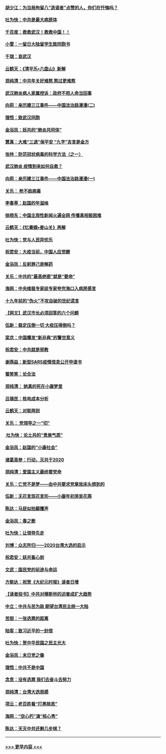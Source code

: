 #### [胡少江：为当局拘留八“造谣者”点赞的人，你们在忏悔吗？](../pages/nsc993/n11836801.md?t=02020032) 
#### [吐为快：中共是最大病原体](../pages/nsc993/n11836748.md?t=02020032) 
#### [千百度：救救武汉！救救中国！！](../pages/nsc993/n11836145.md?t=02020032) 
#### [小雪：一留日大陆留学生致同胞书](../pages/nsc993/n11834624.md?t=02020032) 
#### [千瑞：哀武汉](../pages/nsc993/n11833647.md?t=02020032) 
#### [云鹤天：《清平乐▪六盘山》新解](../pages/nsc993/n11833611.md?t=02020032) 
#### [郑纯清：中共年关好难熬 熬过更难熬](../pages/nsc993/n11833489.md?t=02020032) 
#### [武汉肺炎病人家属控诉：政府不把人命当回事](../pages/nsc993/n11833205.md?t=02020032) 
#### [向莉：亲历建三江事件——中国法治路漫漫(二)](../pages/nsc993/n11829102.md?t=02020032) 
#### [理悟：致武汉同胞](../pages/nsc993/n11831522.md?t=02020032) 
#### [金浴凤：妖共的“肺炎共同体”](../pages/nsc993/n11829448.md?t=02020032) 
#### [慧真：大难“三退”保平安 “九字”吉言是金方](../pages/nsc993/n11829501.md?t=02020032) 
#### [张林：防范冠状病毒的科学方法（之一）](../pages/nsc993/n11828618.md?t=02020032) 
#### [武汉肺炎 疫情到来如何自救？](../pages/nsc993/n11827632.md?t=02020032) 
#### [向莉：亲历建三江事件——中国法治路漫漫(一)](../pages/nsc993/n11827190.md?t=02020032) 
#### [关乐： 枪不敌病毒](../pages/nsc993/n11826746.md?t=02020032) 
#### [李春草：赵国的年滋味](../pages/nsc993/n11826321.md?t=02020032) 
#### [徐晓东：中国主观性新闻火遍全网 传播真相极困难](../pages/nsc993/n11826508.md?t=02020032) 
#### [云鹤天：《忆秦娥▪娄山关》再解](../pages/nsc993/n11824682.md?t=02020032) 
#### [吐为快：党与人民异忧乐](../pages/nsc993/n11824660.md?t=02020032) 
#### [祝君安：大疫当前，中国人应觉醒](../pages/nsc993/n11821946.md?t=02020032) 
#### [金浴凤：反躬罪己是解药](../pages/nsc993/n11820280.md?t=02020032) 
#### [关乐：中共的“最高绝密”就是“要命”](../pages/nsc993/n11816946.md?t=02020032) 
#### [海网：中央维稳专家组专家夸完海口入病房感言](../pages/nsc993/n11815138.md?t=02020032) 
#### [十九年前的“伪火”不攻自破的世纪谎言](../pages/nsc993/n11813238.md?t=02020032) 
#### [【网文】武汉市长必须回答的六个问题](../pages/nsc993/n11813848.md?t=02020032) 
#### [伍新：稳定压倒一切 大疫压得倒吗？](../pages/nsc993/n11812634.md?t=02020032) 
#### [梁京：中国爆发“新非典”的警世意义](../pages/nsc993/n11812554.md?t=02020032) 
#### [祝君安：中共就是邪教](../pages/nsc993/n11812431.md?t=02020032) 
#### [谢燕益：新型SARS疫情信息公开申请书](../pages/nsc993/n11808840.md?t=02020032) 
#### [蜀笑笑：论合法](../pages/nsc993/n11808064.md?t=02020032) 
#### [郑纯清： 她真的死在小康梦里](../pages/nsc993/n11806623.md?t=02020032) 
#### [吕锡民：核电成本分析](../pages/nsc993/n11806284.md?t=02020032) 
#### [云鹤天：对联两则](../pages/nsc993/n11805957.md?t=02020032) 
#### [关乐： 党领导之一“切”](../pages/nsc993/n11804505.md?t=02020032) 
#### [ 吐为快：论土共的“贵族气质”](../pages/nsc993/n11804490.md?t=02020032) 
#### [金浴凤：赵国的“小康社会”](../pages/nsc993/n11804452.md?t=02020032) 
#### [诸葛高参：行动，灭共于2020](../pages/nsc993/n11804120.md?t=02020032) 
#### [郑纯清：爱国主义最终要党命](../pages/nsc993/n11802197.md?t=02020032) 
#### [关乐：亡党不是梦——由中共要求党章放床头想到的](../pages/nsc993/n11802156.md?t=02020032) 
#### [伍新：无花言现花言形——小康年初哭吴花燕](../pages/nsc993/n11800044.md?t=02020032) 
#### [陈达：马屁似拍颠覆声](../pages/nsc993/n11800010.md?t=02020032) 
#### [金浴凤：春之歌](../pages/nsc993/n11797687.md?t=02020032) 
#### [吐为快：让领导先走](../pages/nsc993/n11797512.md?t=02020032) 
#### [刘博：众志所归——2020台湾大选的启示](../pages/nsc993/n11796878.md?t=02020032) 
#### [祝君安：妖共畜心剖](../pages/nsc993/n11794273.md?t=02020032) 
#### [文武：国民党的前途与命运](../pages/nsc993/n11794198.md?t=02020032) 
#### [方能达：祝贺《大纪元时报》读者日增](../pages/nsc993/n11793807.md?t=02020032) 
#### [【读者投书】中共对穆斯林的迫害成扩大趋势](../pages/nsc993/n11791371.md?t=02020032) 
#### [中立：中共与民为敌 期望台湾民主统一大陆](../pages/nsc993/n11790392.md?t=02020032) 
#### [苦胆：一张选票的距离](../pages/nsc993/n11788914.md?t=02020032) 
#### [陆客：致习近平的一封信](../pages/nsc993/n11788867.md?t=02020032) 
#### [吐为快：贺中华民国之民主光大](../pages/nsc993/n11788618.md?t=02020032) 
#### [金浴凤：末日党之像](../pages/nsc993/n11787475.md?t=02020032) 
#### [理悟：中共不是中国](../pages/nsc993/n11787463.md?t=02020032) 
#### [念贲：没有选票  我们去奋斗去努力](../pages/nsc993/n11787398.md?t=02020032) 
#### [郑纯清：台湾大选观感](../pages/nsc993/n11786210.md?t=02020032) 
#### [项云：老百姓看“打黑除恶”](../pages/nsc993/n11785398.md?t=02020032) 
#### [海网：“空心朽”演“核心秀”](../pages/nsc993/n11783874.md?t=02020032) 
#### [陈达：天灭中共还剩几步棋？](../pages/nsc993/n11783719.md?t=02020032) 

----
#### [ >>> 更早内容 <<< ](../indexes/nsc993-earlier.md)
